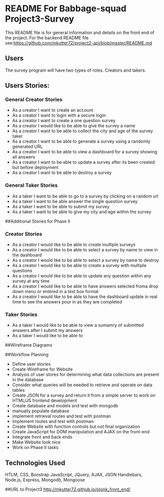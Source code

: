 # README For Babbage-squad Project3-Survey
This README file is for general information and details on the front end of the project.  For the backend README file see:https://github.com/mkutter72/project2-api/blob/master/README.md

## Users
The survey program will have two types of roles. Creators and takers.
## Users Stories:
### General Creator Stories
* As a creator I want to create an account
* As a creator I want to login with a secure login
* As a creator I want to create a one question survey
* As a creator I would like to be able to give the survey a name
* As a creator I want to be able to collect the city and age of the survey taker
* As a creator I want to be able to generate a survey using a randomly generated URL
* As a creator I want to be able to view a dashboard for a survey showing all answers
* As a creator I want to be able to update a survey after its been created but before deployment
* As a creator I want to be able to destroy a survey




### General Taker Stories
* As a taker I want to be able to go to a survey by clicking on a random url
* As a taker I want to be able answer the single question survey
* As a taker I want to be able to submit my survey
* As a taker I want to be able to give my city and age within the survey



##Additional Stories for Phase II
### Creator Stories
* As a creator I would like to be able to create multiple surveys
* As a creator I would like to be able to select a survey by name to view in the dashboard
* As a creator I would like to be able to select a survey by name to destroy
* As a creator I would like to be able to create a survey with multiple questions
* As a creator I would like to be able to update any question within any survey at any time
* As a creator I would like to be able to have answers selected froma drop down menu or entered in a text box format
* As a creator I would like to be able to have the dashboard update in real time to see the answers pour in as they are completed




### Taker Stories
* As a taker I would like to be able to view a sumamry of submitted answers after I submit my answers
* As a taker I would like to be able to



##Wireframe Diagrams


##Workflow Planning
* Define user stories
* Create Wireframe for Website
* Analysis of user stores for determining what data collections are present in the database
* Consider what queries will be needed to retrieve and operate on data tables
* Create JSON for a survey and return it from a simple server to work on HTML/JS frontend development
* Create database and models and test with mongodb
* manually populate database
* implement retrieval routes and test with postman
* Implement routes and test with postman
* Create Website with function controls but not final organization
* Create JavaScript for DOM manipulation and AJAX on the front-end
* Integrate front and back ends
* Make Website look nice
* Work on Phase II tasks

## Technologies Used
HTLM, CSS, Boostrap
JavaScript,  JQuery, AJAX, JSON
Handlebars, Node.js, Express, Mongodb, Mongoose

##URL to Project3
http://mkutter72.github.io/plonk_front_end/
